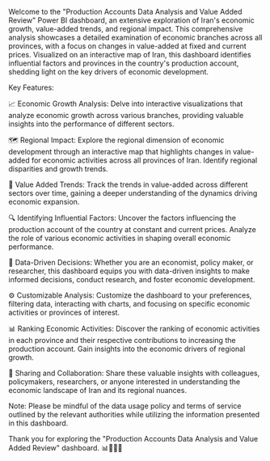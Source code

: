Welcome to the "Production Accounts Data Analysis and Value Added Review" Power BI dashboard, an extensive exploration of Iran's economic growth, value-added trends, and regional impact. This comprehensive analysis showcases a detailed examination of economic branches across all provinces, with a focus on changes in value-added at fixed and current prices. Visualized on an interactive map of Iran, this dashboard identifies influential factors and provinces in the country's production account, shedding light on the key drivers of economic development.

Key Features:

📈 Economic Growth Analysis: Delve into interactive visualizations that analyze economic growth across various branches, providing valuable insights into the performance of different sectors.

🗺️ Regional Impact: Explore the regional dimension of economic development through an interactive map that highlights changes in value-added for economic activities across all provinces of Iran. Identify regional disparities and growth trends.

💼 Value Added Trends: Track the trends in value-added across different sectors over time, gaining a deeper understanding of the dynamics driving economic expansion.

🔍 Identifying Influential Factors: Uncover the factors influencing the production account of the country at constant and current prices. Analyze the role of various economic activities in shaping overall economic performance.

🎯 Data-Driven Decisions: Whether you are an economist, policy maker, or researcher, this dashboard equips you with data-driven insights to make informed decisions, conduct research, and foster economic development.

⚙️ Customizable Analysis: Customize the dashboard to your preferences, filtering data, interacting with charts, and focusing on specific economic activities or provinces of interest.

📊 Ranking Economic Activities: Discover the ranking of economic activities in each province and their respective contributions to increasing the production account. Gain insights into the economic drivers of regional growth.

📣 Sharing and Collaboration: Share these valuable insights with colleagues, policymakers, researchers, or anyone interested in understanding the economic landscape of Iran and its regional nuances.

Note:
Please be mindful of the data usage policy and terms of service outlined by the relevant authorities while utilizing the information presented in this dashboard.

Thank you for exploring the "Production Accounts Data Analysis and Value Added Review" dashboard. 📊🚀🇮🇷
